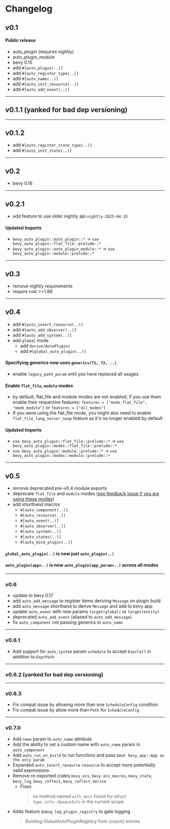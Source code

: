 # Changelog

## v0.1

#### Public release
- auto_plugin (requires nightly)
- auto_plugin_module
- bevy 0.15
- add `#[auto_plugin(..)]`
- add `#[auto_register_type(..)]`
- add `#[auto_name(..)]`
- add `#[auto_init_resource(..)]`
- add `#[auto_add_event(..)]`

---
## v0.1.1 (yanked for bad dep versioning)

---
## v0.1.2
- add `#[auto_register_state_type(..)]`
- add `#[auto_init_state(..)]`

---
## v0.2

- bevy 0.16

---
## v0.2.1

- add feature to use older nightly api `nightly-2025-04-15`

#### Updated Imports

- `bevy_auto_plugin::auto_plugin::*` -> `use bevy_auto_plugin::flat_file::prelude::*`
- `bevy_auto_plugin::auto_plugin_module::*` -> `use bevy_auto_plugin::module::prelude::*`

---
## v0.3

- remove nightly requirements
- require rust >=1.88

---
## v0.4

- add `#[auto_insert_resource(..)]`
- add `#[auto_add_observer(..)]`
- add `#[auto_add_system(..)]`
- add `global` mode
  - add `derive(AutoPlugin)`
  - add `#[global_auto_plugin(..)]`

#### Specifying generics now uses `generics(T1, T2, ..)`
- enable `legacy_path_param` until you have replaced all usages

#### Enable `flat_file`, `module` modes
- by default, flat_file and module modes are not enabled; if you use them enable their respective features:
  `features = ["mode_flat_file", "mode_module"]` or `features = ["all_modes"]`
- if you were using the flat_file mode, you might also need to enable `flat_file_lang_server_noop` feature as it's no longer enabled by default

#### Updated Imports
- `use bevy_auto_plugin::flat_file::prelude::*` -> `use bevy_auto_plugin::modes::flat_file::prelude::*`
- `use bevy_auto_plugin::module::prelude::*` -> `use bevy_auto_plugin::modes::module::prelude::*`

---
## v0.5
- remove deprecated pre-v0.4 module exports
- deprecate `flat_file` and `module` modes ([see feedback issue if you are using these modes](https://github.com/StrikeForceZero/bevy_auto_plugin/issues/19))
- add shorthand macros
  - `#[auto_component(..)]` 
  - `#[auto_resource(..)]` 
  - `#[auto_event(..)]` 
  - `#[auto_observer(..)]` 
  - `#[auto_system(..)]`
  - `#[auto_states(..)]` 
  - `#[auto_bind_plugin(..)]`

#### `global_auto_plugin(..)` is now just `auto_plugin(..)`

#### `auto_plugin(app=..)` is now `auto_plugin(app_param=..)` across all modes

---
### v0.6
- update to bevy 0.17
- add `auto_add_message` to register items deriving `Message` on plugin build
- add `auto_message` shorthand to derive `Message` and add to bevy app
- update `auto_event` with new params `target(global)` or `target(entity)`
- deprecated `auto_add_event` (aliased to `auto_add_message`)
- fix `auto_component` not passing generics to `auto_name`

---
### v0.6.1
- Add support for `auto_system` param `schedule` to accept `ExprCall` in addition to `ExprPath`

---
### v0.6.2 (yanked for bad dep versioning)

---
### v0.6.3
- Fix compat issue by allowing more than one `ScheduleConfig` condition
- Fix compat issue by allow more than `Path` for `ScheduleConfig`

---
### v0.7.0
- Add `name` param to `auto_name` attribute
- Add the ability to set a custom name with `auto_name` param in `auto_component`
- Add `auto_run_on_build` to run functions and pass `&mut bevy_app::App as the only param`
- Expanded `auto_insert_resource` `resource` to accept more potentially valid expressions
- Remove re-exported crates `bevy_ecs`, `bevy_ecs_macros`, `bevy_state`, `bevy_log`, `bevy_reflect`, `bevy_reflect_derive`
  - Fixes 
    > no method named `with_docs` found for struct `type_info::OpaqueInfo` in the current scope
- Adds feature `debug_log_plugin_registry` to gate logging 
    > Building GlobalAutoPluginRegistry from {count} entries